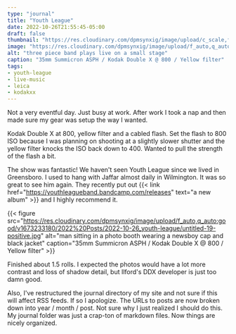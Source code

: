```yaml
---
type: "journal"
title: "Youth League"
date: 2022-10-26T21:55:45-05:00
draft: false
thumbnail: "https://res.cloudinary.com/dpmsynxig/image/upload/c_scale,f_auto,q_auto:good,w_740/v1673233159/2022%20Posts/2022-10-26_youth-league/2022-10-30_hp5-01-28-positive.jpg"
image: "https://res.cloudinary.com/dpmsynxig/image/upload/f_auto,q_auto:good/v1673233159/2022%20Posts/2022-10-26_youth-league/2022-10-30_hp5-01-28-positive.jpg"
alt: "three piece band plays live on a small stage"
caption: "35mm Summicron ASPH / Kodak Double X @ 800 / Yellow filter"
tags:
- youth-league
- live-music
- leica
- kodakxx
---
```


Not a very eventful day. Just busy at work. After work I took a nap and then made sure my gear was setup the way I wanted.

Kodak Double X at 800, yellow filter and a cabled flash. Set the flash to 800 ISO because I was planning on shooting at a slightly slower shutter and the yellow filter knocks the ISO back down to 400. Wanted to pull the strength of the flash a bit.

The show was fantastic! We haven't seen Youth League since we lived in Greensboro. I used to hang with Jaffar almost daily in Wilmington. It was so great to see him again. They recently put out {{< link href="https://youthleagueband.bandcamp.com/releases" text="a new album" >}} and I highly recommend it.

{{< figure src="https://res.cloudinary.com/dpmsynxig/image/upload/f_auto,q_auto:good/v1673233180/2022%20Posts/2022-10-26_youth-league/untitled-19-positive.jpg" alt="man sitting in a photo booth wearing a newsboy cap and black jacket" caption="35mm Summicron ASPH / Kodak Double X @ 800 / Yellow filter" >}}

Finished about 1.5 rolls. I expected the photos would have a lot more contrast and loss of shadow detail, but Ilford's DDX developer is just too damn good.

Also, I've restructured the journal directory of my site and not sure if this will affect RSS feeds. If so I apologize. The URLs to posts are now broken down into year / month / post. Not sure why I just realized I should do this. My journal folder was just a crap-ton of markdown files. Now things are nicely organized.
